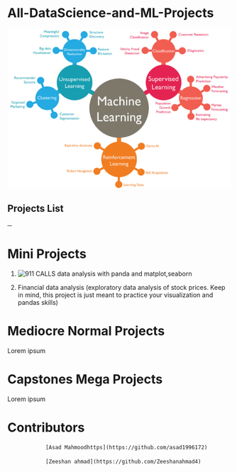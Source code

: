 # All-DataScience-and-ML-Projects
![alt text](https://github.com/Zeeshanahmad4/All-DataScience-and-ML-Projects/blob/master/Resources/machine-learning1.png)


## Projects List
─
 
# Mini Projects
1. ![911 CALLS data analysis with panda and matplot,seaborn]() 

2. Financial data analysis (exploratory data analysis of stock prices. Keep in mind, this project is just meant to practice your visualization and pandas skills)



# Mediocre Normal Projects

Lorem ipsum


# Capstones Mega Projects

Lorem ipsum


# Contributors


                [Asad Mahmoodhttps](https://github.com/asad1996172) 
              
                [Zeeshan ahmad](https://github.com/Zeeshanahmad4) 



